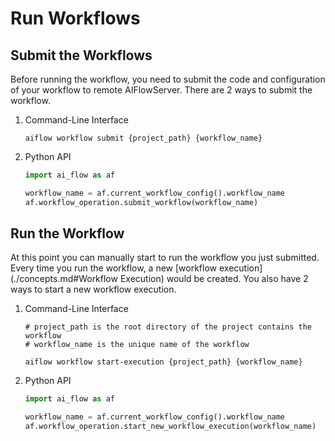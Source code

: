 # Run Workflows

## Submit the Workflows
Before running the workflow, you need to submit the code and configuration of your workflow to remote AIFlowServer.
There are 2 ways to submit the workflow.

1. Command-Line Interface
    ```shell script
    aiflow workflow submit {project_path} {workflow_name}
    ```
2. Python API
    ```python
    import ai_flow as af
    
    workflow_name = af.current_workflow_config().workflow_name
    af.workflow_operation.submit_workflow(workflow_name)
    ```

## Run the Workflow
At this point you can manually start to run the workflow you just submitted. Every time you run the workflow, a new [workflow execution](./concepts.md#Workflow Execution) would be created. You also have 2 ways to start a new workflow execution.

1. Command-Line Interface
    ```shell script
   # project_path is the root directory of the project contains the workflow
   # workflow_name is the unique name of the workflow 
   
   aiflow workflow start-execution {project_path} {workflow_name}
   ```
2. Python API
    ```python
    import ai_flow as af
    
    workflow_name = af.current_workflow_config().workflow_name
    af.workflow_operation.start_new_workflow_execution(workflow_name)
    ```